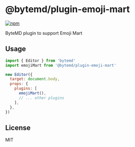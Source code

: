 # @bytemd/plugin-emoji-mart

[![npm](https://img.shields.io/npm/v/@bytemd/plugin-emoji-mart.svg)](https://npm.im/@bytemd/plugin-emoji-mart)

ByteMD plugin to support Emoji Mart

## Usage

```js
import { Editor } from 'bytemd'
import emojiMart from '@bytemd/plugin-emoji-mart'

new Editor({
  target: document.body,
  props: {
    plugins: [
      emojiMart(),
      // ... other plugins
    ],
  },
})
```

## License

MIT
